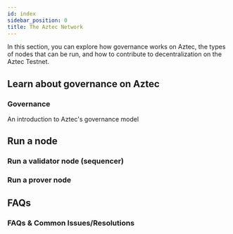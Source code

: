 ```yaml
---
id: index
sidebar_position: 0
title: The Aztec Network
---
```


In this section, you can explore how governance works on Aztec, the types of nodes that can be run, and how to contribute to decentralization on the Aztec Testnet.

## Learn about governance on Aztec

<div className="card-container full-width">
  <Card shadow='tl' link='the_aztec_network/concepts/governance'>
    <CardHeader>
      <h3>Governance</h3>
    </CardHeader>
    <CardBody>
        An introduction to Aztec's governance model
    </CardBody>
  </Card>
</div>

<!-- ## Decentralization Components

<div className="card-container">
  <Card shadow='tl' link='the_aztec_network/concepts/provers-and-sequencers/index'>
    <CardHeader>
      <h3>Sequencers</h3>
    </CardHeader>
    <CardBody>
      How sequencers propose and produce blocks
    </CardBody>
  </Card>
</div> -->

## Run a node

<div className="card-container">
  <Card shadow='tl' link='the_aztec_network/guides/run_nodes/how_to_run_sequencer'>
    <CardHeader>
      <h3>Run a validator node (sequencer)</h3>
    </CardHeader>

  </Card>

  <Card shadow='tl' link='the_aztec_network/guides/run_nodes/how_to_run_prover'>
    <CardHeader>
      <h3>Run a prover node</h3>
    </CardHeader>

  </Card>
</div>

## FAQs

<div className="card-container">
  <Card shadow='tl' link='the_aztec_network/guides/run_nodes/operator_faq'>
    <CardHeader>
      <h3>FAQs & Common Issues/Resolutions</h3>
    </CardHeader>

  </Card>
</div>
